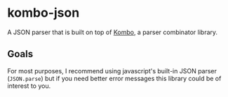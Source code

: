 # kombo-json

A JSON parser that is built on top of [Kombo](https://github.com/honungsburk/kombo), a parser combinator library.

## Goals

For most purposes, I recommend using javascript's built-in JSON parser (`JSON.parse`) but if you need better error messages this library could be of interest to you.
